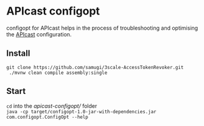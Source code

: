 # APIcast configopt
configopt for APIcast helps in the process of troubleshooting and optimising the [APIcast](https://github.com/3scale/apicast) configuration.

## Install
`git clone https://github.com/samugi/3scale-AccessTokenRevoker.git`  
` ./mvnw clean compile assembly:single`  

## Start
`cd` into the *apicast-configopt/* folder  
`java -cp target/configopt-1.0-jar-with-dependencies.jar com.configopt.ConfigOpt --help`
